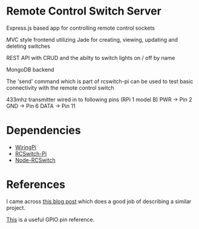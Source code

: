 # Remote Control Switch Server

Express.js based app for controlling remote control sockets

MVC style frontend utilizing Jade for creating, viewing, updating and deleting switches

REST API with CRUD and the abilty to switch lights on / off by name

MongoDB backend

The 'send' command which is part of rcswitch-pi can be used to test basic connectivity with the remote control switch

433mhz transmitter wired in to following pins (RPi 1 model B)
PWR -> Pin 2
GND -> Pin 6
DATA -> Pin 11

# Dependencies

- [WiringPi](https://github.com/WiringPi/WiringPi)
- [RCSwitch-Pi](https://github.com/r10r/rcswitch-pi)
- [Node-RCSwitch](https://github.com/marvinroger/node-rcswitch)

# References

I came across [this blog post](https://blog.codecentric.de/en/2013/03/home-automation-with-angularjs-and-node-js-on-a-raspberry-pi) which does a good job of describing a similar project.

[This](https://www.raspberrypi.org/documentation/usage/gpio/) is a useful GPIO pin reference.